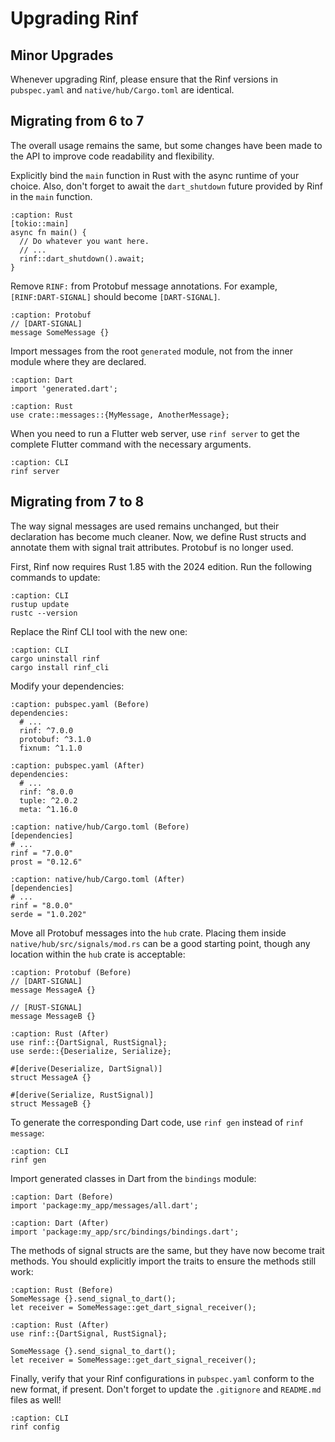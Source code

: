 # Upgrading Rinf

## Minor Upgrades

Whenever upgrading Rinf, please ensure that the Rinf versions in `pubspec.yaml` and `native/hub/Cargo.toml` are identical.

## Migrating from 6 to 7

The overall usage remains the same, but some changes have been made to the API to improve code readability and flexibility.

Explicitly bind the `main` function in Rust with the async runtime of your choice. Also, don't forget to await the `dart_shutdown` future provided by Rinf in the `main` function.

```{code-block} rust
:caption: Rust
[tokio::main]
async fn main() {
  // Do whatever you want here.
  // ...
  rinf::dart_shutdown().await;
}
```

Remove `RINF:` from Protobuf message annotations. For example, `[RINF:DART-SIGNAL]` should become `[DART-SIGNAL]`.

```{code-block} proto
:caption: Protobuf
// [DART-SIGNAL]
message SomeMessage {}
```

Import messages from the root `generated` module, not from the inner module where they are declared.

```{code-block} dart
:caption: Dart
import 'generated.dart';
```

```{code-block} rust
:caption: Rust
use crate::messages::{MyMessage, AnotherMessage};
```

When you need to run a Flutter web server, use `rinf server` to get the complete Flutter command with the necessary arguments.

```{code-block} shell
:caption: CLI
rinf server
```

## Migrating from 7 to 8

The way signal messages are used remains unchanged, but their declaration has become much cleaner. Now, we define Rust structs and annotate them with signal trait attributes. Protobuf is no longer used.

First, Rinf now requires Rust 1.85 with the 2024 edition. Run the following commands to update:

```{code-block} shell
:caption: CLI
rustup update
rustc --version
```

Replace the Rinf CLI tool with the new one:

```{code-block} shell
:caption: CLI
cargo uninstall rinf
cargo install rinf_cli
```

Modify your dependencies:

```{code-block} yaml
:caption: pubspec.yaml (Before)
dependencies:
  # ...
  rinf: ^7.0.0
  protobuf: ^3.1.0
  fixnum: ^1.1.0
```

```{code-block} yaml
:caption: pubspec.yaml (After)
dependencies:
  # ...
  rinf: ^8.0.0
  tuple: ^2.0.2
  meta: ^1.16.0
```

```{code-block} toml
:caption: native/hub/Cargo.toml (Before)
[dependencies]
# ...
rinf = "7.0.0"
prost = "0.12.6"
```

```{code-block} toml
:caption: native/hub/Cargo.toml (After)
[dependencies]
# ...
rinf = "8.0.0"
serde = "1.0.202"
```

Move all Protobuf messages into the `hub` crate. Placing them inside `native/hub/src/signals/mod.rs` can be a good starting point, though any location within the `hub` crate is acceptable:

```{code-block} proto
:caption: Protobuf (Before)
// [DART-SIGNAL]
message MessageA {}

// [RUST-SIGNAL]
message MessageB {}
```

```{code-block} rust
:caption: Rust (After)
use rinf::{DartSignal, RustSignal};
use serde::{Deserialize, Serialize};

#[derive(Deserialize, DartSignal)]
struct MessageA {}

#[derive(Serialize, RustSignal)]
struct MessageB {}
```

To generate the corresponding Dart code, use `rinf gen` instead of `rinf message`:

```{code-block} shell
:caption: CLI
rinf gen
```

Import generated classes in Dart from the `bindings` module:

```{code-block} dart
:caption: Dart (Before)
import 'package:my_app/messages/all.dart';
```

```{code-block} dart
:caption: Dart (After)
import 'package:my_app/src/bindings/bindings.dart';
```

The methods of signal structs are the same, but they have now become trait methods. You should explicitly import the traits to ensure the methods still work:

```{code-block} rust
:caption: Rust (Before)
SomeMessage {}.send_signal_to_dart();
let receiver = SomeMessage::get_dart_signal_receiver();
```

```{code-block} rust
:caption: Rust (After)
use rinf::{DartSignal, RustSignal};

SomeMessage {}.send_signal_to_dart();
let receiver = SomeMessage::get_dart_signal_receiver();
```

Finally, verify that your Rinf configurations in `pubspec.yaml` conform to the new format, if present. Don't forget to update the `.gitignore` and `README.md` files as well!

```{code-block} shell
:caption: CLI
rinf config
```
